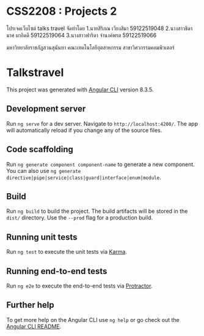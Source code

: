 # CSS2208 : Projects 2

โปรเจคเว็บไซต์ talks travel
จัดทำโดย
1.นายสิริภณ เวียงสิมา 59122519048
2.นางสาวธิดามาศ ผาอิดดี 59122519064
3.นางสาวฟาริดา จำนงค์พรต 59122519066

มหาวิทยาลัยราชภัฏสวนสุนันทา
คณะเทคโนโลยีอุตสาหกรรม สาขาวิศวกรรมคอมพิวเตอร์

# Talkstravel

This project was generated with [Angular CLI](https://github.com/angular/angular-cli) version 8.3.5.

## Development server

Run `ng serve` for a dev server. Navigate to `http://localhost:4200/`. The app will automatically reload if you change any of the source files.

## Code scaffolding

Run `ng generate component component-name` to generate a new component. You can also use `ng generate directive|pipe|service|class|guard|interface|enum|module`.

## Build

Run `ng build` to build the project. The build artifacts will be stored in the `dist/` directory. Use the `--prod` flag for a production build.

## Running unit tests

Run `ng test` to execute the unit tests via [Karma](https://karma-runner.github.io).

## Running end-to-end tests

Run `ng e2e` to execute the end-to-end tests via [Protractor](http://www.protractortest.org/).

## Further help

To get more help on the Angular CLI use `ng help` or go check out the [Angular CLI README](https://github.com/angular/angular-cli/blob/master/README.md).
